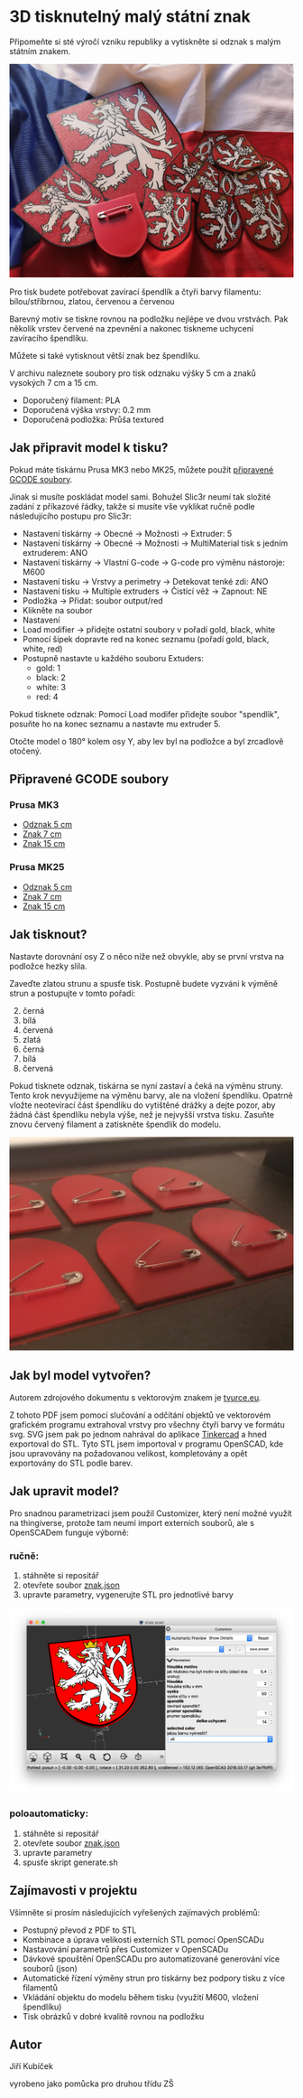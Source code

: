# 3D tisknutelný malý státní znak

Připomeňte si sté výročí vzniku republiky a vytiskněte si odznak s malým státním znakem.

![ukazka tisku](images/ukazka.png "Ukázka tisku")


Pro tisk budete potřebovat zavírací špendlík a čtyři barvy filamentu: bílou/stříbrnou, zlatou, červenou a červenou

Barevný motiv se tiskne rovnou na podložku nejlépe ve dvou vrstvách. Pak několik vrstev červené na zpevnění a nakonec tiskneme uchycení zavíracího špendlíku.

Můžete si také vytisknout větší znak bez špendlíku.

V archivu naleznete soubory pro tisk odznaku výšky 5 cm a znaků vysokých 7 cm a 15 cm.

* Doporučený filament: PLA
* Doporučená výška vrstvy: 0.2 mm
* Doporučená podložka: Průša textured

## Jak připravit model k tisku?

Pokud máte tiskárnu Prusa MK3 nebo MK25, můžete použít [připravené GCODE soubory](#připravené-gcode-soubory).

Jinak si musíte poskládat model sami. Bohužel Slic3r neumí tak složité zadání z příkazové řádky, takže si musíte vše vyklikat ručně podle následujícího postupu pro Slic3r:

* Nastavení tiskárny -> Obecné -> Možnosti -> Extruder: 5
* Nastavení tiskárny -> Obecné -> Možnosti -> MultiMaterial tisk s jedním extruderem: ANO
* Nastavení tiskárny -> Vlastní G-code -> G-code pro výměnu nástoroje: M600
* Nastavení tisku -> Vrstvy a perimetry -> Detekovat tenké zdi: ANO
* Nastavení tisku -> Multiple extruders -> Čistící věž -> Zapnout: NE
* Podložka -> Přidat: soubor output/red
* Klikněte na soubor
* Nastavení
* Load modifier -> přidejte ostatní soubory v pořadí gold, black, white
* Pomocí šipek dopravte red na konec seznamu (pořadí gold, black, white, red)
* Postupně nastavte u každého souboru Extuders:
  * gold: 1
  * black: 2
  * white: 3
  * red: 4

Pokud tisknete odznak:
Pomocí Load modifer přidejte soubor "spendlik", posuňte ho na konec seznamu a nastavte mu extruder 5.

Otočte model o 180° kolem osy Y, aby lev byl na podložce a byl zrcadlově otočený.

## Připravené GCODE soubory

### Prusa MK3
* [Odznak 5 cm](output/odznak-50/odznak50_0.2mm_PLA_MK3.gcode)
* [Znak 7 cm](output/znak-70/znak70_0.2mm_PLA_MK3.gcode)
* [Znak 15 cm](output/znak-150/odznak150_0.2mm_PLA_MK3.gcode)

### Prusa MK25
* [Odznak 5 cm](output/odznak-50/odznak50_0.2mm_PLA_MK2.5.gcode
)
* [Znak 7 cm](output/znak-70/znak70_0.2mm_PLA_MK2.5.gcode)
* [Znak 15 cm](output/znak-150/odznak150_0.2mm_PLA_MK2.5.gcode)

## Jak tisknout?

Nastavte dorovnání osy Z o něco níže než obvykle, aby se první vrstva na podložce hezky slila.

Zaveďte zlatou strunu a spusťe tisk. Postupně budete vyzváni k výměně strun a postupujte v tomto pořadí:

2. černá
3. bílá
4. červená
5. zlatá
6. černá
7. bílá
8. červená

Pokud tisknete odznak, tiskárna se nyní zastaví a čeká na výměnu struny. Tento krok nevyužijeme na výměnu barvy, ale na vložení špendlíku. Opatrně vložte neotevírací část špendlíku do vytištěné drážky a dejte pozor, aby žádná část špendlíku nebyla výše, než je nejvyšší vrstva tisku. Zasuňte znovu červený filament a zatiskněte špendlík do modelu.

![vkladani spendliku](images/spendlik.png "Vkládání špendlíku")

## Jak byl model vytvořen?

Autorem zdrojového dokumentu s vektorovým znakem je [tvurce.eu](https://tvurce.eu/design-system-cr/statni-symboly-ceske-republiky-v-krivkach-ke-stazeni/).

Z tohoto PDF jsem pomocí slučování a odčítání objektů ve vektorovém grafickém programu extrahoval vrstvy pro všechny čtyři barvy ve formátu svg.
SVG jsem pak po jednom nahrával do aplikace [Tinkercad](https://www.tinkercad.com/) a hned exportoval do STL.
Tyto STL jsem importoval v programu OpenSCAD, kde jsou upravovány na požadovanou velikost, kompletovány a opět exportovány do STL podle barev.

## Jak upravit model?

Pro snadnou parametrizaci jsem použil Customizer, který není možné využít na thingiverse, protože tam neumí import externích souborů, ale s OpenSCADem funguje výborně:

### ručně:
1. stáhněte si repositář
2. otevřete soubor [znak.json](znak.scad)
3. upravte parametry, vygenerujte STL pro jednotlivé barvy

![customizer v openscadu](images/customizer.png "Customizer v OpenSCADu")


### poloautomaticky:
1. stáhněte si repositář
2. otevřete soubor [znak.json](znak.json)
3. upravte parametry
4. spusťe skript generate.sh

## Zajímavosti v projektu

Všimněte si prosím následujících vyřešených zajímavých problémů:

* Postupný převod z PDF to STL
* Kombinace a úprava velikosti externích STL pomocí OpenSCADu
* Nastavování parametrů přes Customizer v OpenSCADu
* Dávkové spouštění OpenSCADu pro automatizované generování více souborů (json)
* Automatické řízení výměny strun pro tiskárny bez podpory tisku z více filamentů
* Vkládání objektu do modelu během tisku (využití M600, vložení špendlíku)
* Tisk obrázků v dobré kvalitě rovnou na podložku

## Autor

Jiří Kubíček

vyrobeno jako pomůcka pro druhou třídu ZŠ
